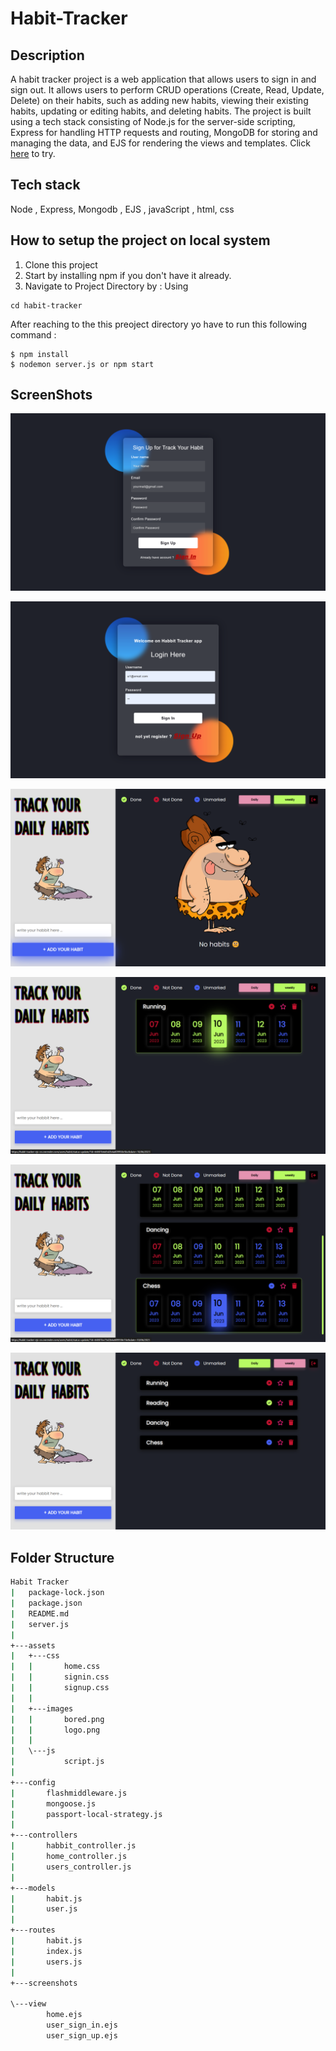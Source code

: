 # Habit-Tracker
## Description
  A habit tracker project is a web application that allows users to sign in and sign out. It allows users to perform CRUD operations (Create, Read, Update, Delete) on their habits, such as adding new habits, viewing their existing habits, updating or editing habits, and deleting habits. The project is built using a tech stack consisting of Node.js for the server-side scripting, Express for handling HTTP requests and routing, MongoDB for storing and managing the data, and EJS for rendering the views and templates.
  Click [here](https://habit-tracker-ejs-cn.onrender.com/) to try.


## Tech stack
  Node , Express, Mongodb , EJS , javaScript , html, css

## How to setup the project on local system
  1. Clone this project
  2. Start by installing npm if you don't have it already.
  3. Navigate to Project Directory by : Using
  ```
  cd habit-tracker

  ```

  After reaching to the this preoject directory yo have to run this following command :
  ```
  $ npm install
  $ nodemon server.js or npm start
  ```


  ## ScreenShots

  ![Sign Up](https://github.com/ashish88pal/habitTrackerEJS_CN/blob/91cbe97c6371cce025322a247565629718f52e3a/screenshots/ss1.png?raw=true)

 ![Sign In](https://github.com/ashish88pal/habitTrackerEJS_CN/blob/91cbe97c6371cce025322a247565629718f52e3a/screenshots/ss2.png?raw=true)

 ![Home](https://github.com/ashish88pal/habitTrackerEJS_CN/blob/91cbe97c6371cce025322a247565629718f52e3a/screenshots/ss3.png?raw=true)

 ![screenshot 4](https://github.com/ashish88pal/habitTrackerEJS_CN/blob/91cbe97c6371cce025322a247565629718f52e3a/screenshots/ss4.png?raw=true)

 ![screenshot 5](https://github.com/ashish88pal/habitTrackerEJS_CN/blob/91cbe97c6371cce025322a247565629718f52e3a/screenshots/ss5.png?raw=true)

 ![screenshot 6](https://github.com/ashish88pal/habitTrackerEJS_CN/blob/91cbe97c6371cce025322a247565629718f52e3a/screenshots/ss6.png?raw=true)


  ## Folder Structure
```bash
Habit Tracker
|   package-lock.json
|   package.json
|   README.md
|   server.js
|
+---assets
|   +---css
|   |       home.css
|   |       signin.css
|   |       signup.css
|   |
|   +---images
|   |       bored.png
|   |       logo.png
|   |
|   \---js
|           script.js
|
+---config
|       flashmiddleware.js
|       mongoose.js
|       passport-local-strategy.js
|
+---controllers
|       habbit_controller.js
|       home_controller.js
|       users_controller.js
|
+---models
|       habit.js
|       user.js
|
+---routes
|       habit.js
|       index.js
|       users.js
|
+---screenshots

\---view
        home.ejs
        user_sign_in.ejs
        user_sign_up.ejs
```